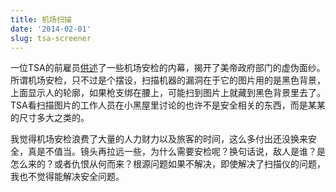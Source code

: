 ```yaml
---
title: 机场扫描
date: '2014-02-01'
slug: tsa-screener
---
```


一位TSA的前雇员[供述](http://www.politico.com/magazine/story/2014/01/tsa-screener-confession-102912_full.html)了一些机场安检的内幕，揭开了美帝政府部门的虚伪面纱。所谓机场安检，只不过是个摆设，扫描机器的漏洞在于它的图片用的是黑色背景，上面显示人的轮廓，如果枪支绑在腰上，可能扫到图片上就藏到黑色背景里去了。TSA看扫描图片的工作人员在小黑屋里讨论的也许不是安全相关的东西，而是某某的尺寸多大之类的。

我觉得机场安检浪费了大量的人力财力以及旅客的时间，这么多付出还没换来安全，真是不值当。镜头再拉远一些，为什么需要安检呢？换句话说，敌人是谁？是怎么来的？或者仇恨从何而来？根源问题如果不解决，即使解决了扫描仪的问题，我也不觉得能解决安全问题。

